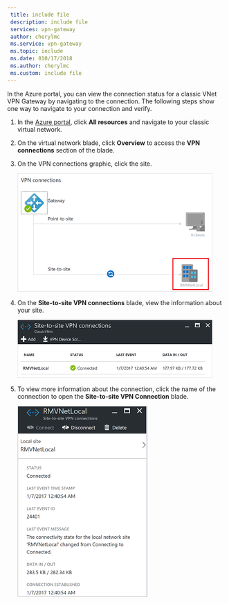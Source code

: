 ```yaml
---
 title: include file
 description: include file
 services: vpn-gateway
 author: cherylmc
 ms.service: vpn-gateway
 ms.topic: include
 ms.date: 010/17/2018
 ms.author: cherylmc
 ms.custom: include file
---
```

In the Azure portal, you can view the connection status for a classic VNet VPN Gateway by navigating to the connection. The following steps show one way to navigate to your connection and verify.

1. In the [Azure portal](http://portal.azure.com), click **All resources** and navigate to your classic virtual network.
2. On the virtual network blade, click **Overview** to access the **VPN connections** section of the blade.
3. On the VPN connections graphic, click the site.

	![Local site](./media/vpn-gateway-verify-connection-azureportal-classic/localsitename.png "local site")
4. On the **Site-to-site VPN connections** blade, view the information about your site.

	![Connection status](./media/vpn-gateway-verify-connection-azureportal-classic/siteconnectstatus.png "Connection status")
5. To view more information about the connection, click the name of the connection to open the **Site-to-site VPN Connection** blade.

	![Connection status more](./media/vpn-gateway-verify-connection-azureportal-classic/connections4.png "Connection status more info")